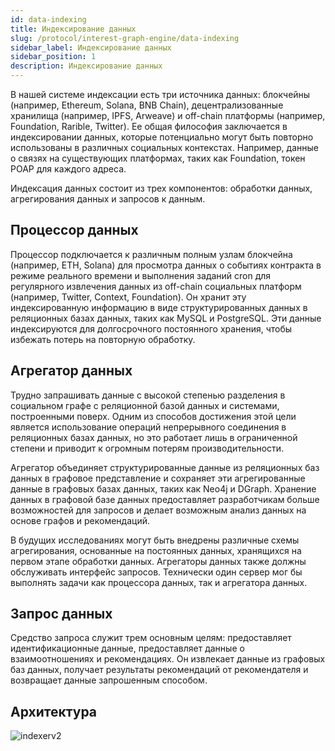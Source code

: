 ```yaml
---
id: data-indexing
title: Индексирование данных
slug: /protocol/interest-graph-engine/data-indexing
sidebar_label: Индексирование данных
sidebar_position: 1
description: Индексирование данных
---
```


В нашей системе индексации есть три источника данных: блокчейны (например, Ethereum, Solana, BNB Chain), децентрализованные хранилища (например, IPFS, Arweave) и off-chain платформы (например, Foundation, Rarible, Twitter). Ее общая философия заключается в индексировании данных, которые потенциально могут быть повторно использованы в различных социальных контекстах. Например, данные о связях на существующих платформах, таких как Foundation, токен POAP для каждого адреса.

Индексация данных состоит из трех компонентов: обработки данных, агрегирования данных и запросов к данным.

## Процессор данных

Процессор подключается к различным полным узлам блокчейна (например, ETH, Solana) для просмотра данных о событиях контракта в режиме реального времени и выполнения заданий cron для регулярного извлечения данных из off-chain социальных платформ (например, Twitter, Context, Foundation). Он хранит эту индексированную информацию в виде структурированных данных в реляционных базах данных, таких как MySQL и PostgreSQL. Эти данные индексируются для долгосрочного постоянного хранения, чтобы избежать потерь на повторную обработку.

## Агрегатор данных

Трудно запрашивать данные с высокой степенью разделения в социальном графе с реляционной базой данных и системами, построенными поверх. Одним из способов достижения этой цели является использование операций непрерывного соединения в реляционных базах данных, но это работает лишь в ограниченной степени и приводит к огромным потерям производительности.

Агрегатор объединяет структурированные данные из реляционных баз данных в графовое представление и сохраняет эти агрегированные данные в графовых базах данных, таких как Neo4j и DGraph. Хранение данных в графовой базе данных предоставляет разработчикам больше возможностей для запросов и делает возможным анализ данных на основе графов и рекомендаций.

В будущих исследованиях могут быть внедрены различные схемы агрегирования, основанные на постоянных данных, хранящихся на первом этапе обработки данных. Агрегаторы данных также должны обслуживать интерфейс запросов. Технически один сервер мог бы выполнять задачи как процессора данных, так и агрегатора данных.

## Запрос данных

Средство запроса служит трем основным целям: предоставляет идентификационные данные, предоставляет данные о взаимоотношениях и рекомендациях. Он извлекает данные из графовых баз данных, получает результаты рекомендаций от рекомендателя и возвращает данные запрошенным способом.

## Архитектура

![indexerv2](/img/v2/indexerv2.png)
